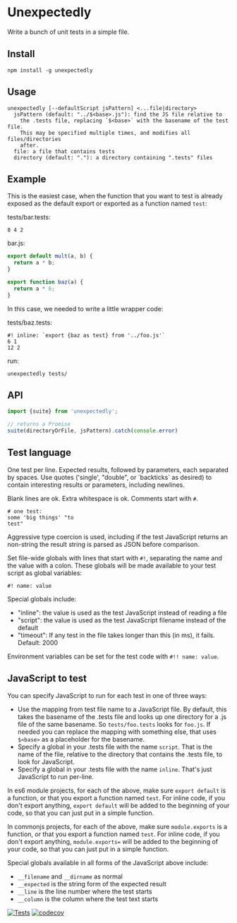 # Unexpectedly

Write a bunch of unit tests in a simple file.

## Install

```
npm install -g unexpectedly
```

## Usage

```
unexpectedly [--defaultScript jsPattern] <...file|directory>
  jsPattern (default: "../$<base>.js"): find the JS file relative to
    the .tests file, replacing `$<base>` with the basename of the test file.
    This may be specified multiple times, and modifies all files/directories
    after.
  file: a file that contains tests
  directory (default: "."): a directory containing ".tests" files
```

## Example

This is the easiest case, when the function that you want to test is already
exposed as the default export or exported as a function named `test`:

tests/bar.tests:
```
8 4 2
```

bar.js:
```js
export default mult(a, b) {
  return a * b;
}

export function baz(a) {
  return a * 6;
}
```

In this case, we needed to write a little wrapper code:

tests/baz.tests:
```
#! inline: `export {baz as test} from '../foo.js'`
6 1
12 2
```

run:
```
unexpectedly tests/
```

## API

```js
import {suite} from 'unexpectedly';

// returns a Promise
suite(directoryOrFile, jsPattern).catch(console.error)
```

## Test language

One test per line.  Expected results, followed by parameters, each
separated by spaces.  Use quotes ('single', "double", or
\`backticks\` as desired) to contain interesting results or
parameters, including newlines.

Blank lines are ok.  Extra whitespace is ok.  Comments start with `#`.

```
# one test:
some 'big things' "to
test"
```

Aggressive type coercion is used, including if the test JavaScript
returns an non-string the result string is parsed as JSON before
comparison.

Set file-wide globals with lines that start with `#!`, separating
the name and the value with a colon.  These globals will be made available
to your test script as global variables:

```
#! name: value
```

Special globals include:
 - "inline": the value is used as the test JavaScript instead of
   reading a file
 - "script": the value is used as the test JavaScript filename
   instead of the default
 - "timeout": If any test in the file takes longer than this (in ms),
   it fails.  Default: 2000

Environment variables can be set for the test code with `#!! name: value`.

## JavaScript to test

You can specify JavaScript to run for each test in one of three ways:

- Use the mapping from test file name to a JavaScript file.  By default, this
  takes the basename of the .tests file and looks up one directory for a .js
  file of the same basename.  So `tests/foo.tests` looks for `foo.js`.  If
  needed you can replace the mapping with something else, that uses `$<base>`
  as a placeholder for the basename.
- Specify a global in your .tests file with the name `script`.  That is the name
  of the file, relative to the directory that contains the .tests file, to look
  for JavaScript.
- Specify a global in your .tests file with the name `inline`.  That's just
  JavaScript to run per-line.

In es6 module projects, for each of the above, make sure `export default` is a
function, or that you export a function named `test`.  For inline code, if you
don't export anything, `export default` will be added to the beginning of your
code, so that you can just put in a simple function.

In commonjs projects, for each of the above, make sure `module.exports` is a
function, or that you export a function named `test`.  For inline code, if you
don't export anything, `module.exports=` will be added to the beginning of
your code, so that you can just put in a simple function.

Special globals available in all forms of the JavaScript above include:

- `__filename` and `__dirname` as normal
- `__expected` is the string form of the expected result
- `__line` is the line number where the test starts
- `__column` is the column where the test text starts

[![Tests](https://github.com/hildjj/unexpectedly/actions/workflows/node.js.yml/badge.svg)](https://github.com/hildjj/unexpectedly/actions/workflows/node.js.yml)
[![codecov](https://codecov.io/gh/hildjj/unexpectedly/graph/badge.svg?token=H8EXAJRBU1)](https://codecov.io/gh/hildjj/unexpectedly)
